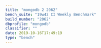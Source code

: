 ```yaml
---
title: "mongodb 2 2062"
bench_suite: "19w42 CI Weekly Benchmark"
build_number: "2062"
dbprofile: "mongodb"
classifier: ""
date: 2019-10-16T17:49:19
type: "bench"
---
```


